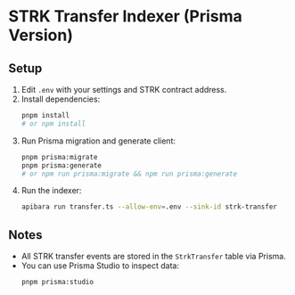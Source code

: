 # STRK Transfer Indexer (Prisma Version)

## Setup

1. Edit `.env` with your settings and STRK contract address.
2. Install dependencies:
   ```bash
   pnpm install
   # or npm install
   ```
3. Run Prisma migration and generate client:
   ```bash
   pnpm prisma:migrate
   pnpm prisma:generate
   # or npm run prisma:migrate && npm run prisma:generate
   ```
4. Run the indexer:
   ```bash
   apibara run transfer.ts --allow-env=.env --sink-id strk-transfer
   ```

## Notes
- All STRK transfer events are stored in the `StrkTransfer` table via Prisma.
- You can use Prisma Studio to inspect data:
  ```bash
  pnpm prisma:studio
  ```
